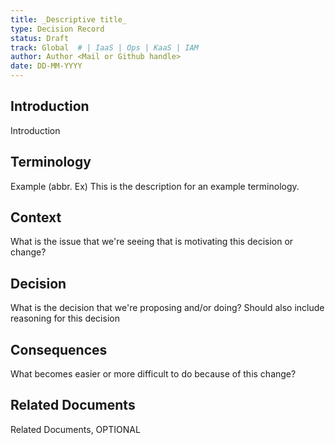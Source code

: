 ```yaml
---
title: _Descriptive title_
type: Decision Record
status: Draft
track: Global  # | IaaS | Ops | KaaS | IAM
author: Author <Mail or Github handle>
date: DD-MM-YYYY
---
```


<!---
This is a template striving to provide a starting point for
creating a standard or decision record adhering to scs-0001.
Replace at least all text which is _italic_.
See https://github.com/SovereignCloudStack/standards/blob/main/Standards/scs-0001-v1-sovereign-cloud-standards.md
--->

## Introduction

Introduction

## Terminology

Example (abbr. Ex)
  This is the description for an example terminology.

## Context

What is the issue that we're seeing that is motivating this decision or change?

## Decision

What is the decision that we're proposing and/or doing?
Should also include reasoning for this decision

## Consequences

What becomes easier or more difficult to do because of this change?

## Related Documents

Related Documents, OPTIONAL
